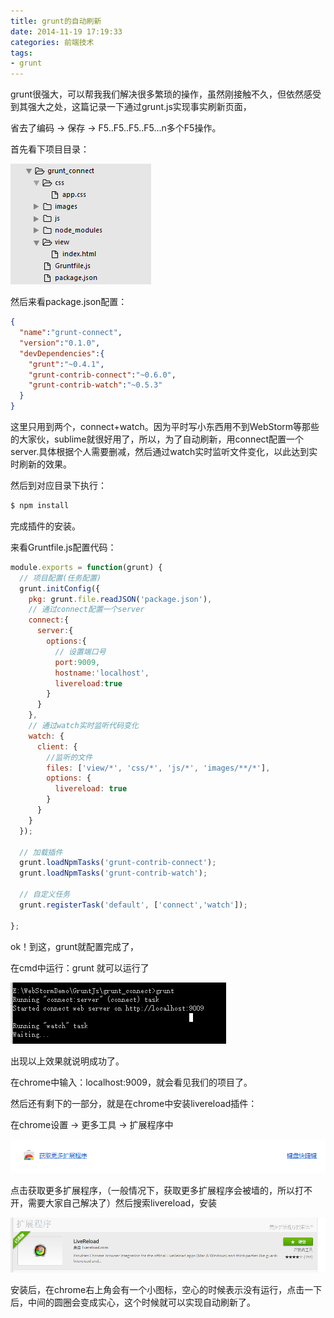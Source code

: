 ```yaml
---
title: grunt的自动刷新
date: 2014-11-19 17:19:33
categories: 前端技术
tags:
- grunt
---
```

grunt很强大，可以帮我我们解决很多繁琐的操作，虽然刚接触不久，但依然感受到其强大之处，这篇记录一下通过grunt.js实现事实刷新页面，

省去了编码 -> 保存 -> F5..F5..F5..F5...n多个F5操作。

首先看下项目目录：

![](/images/frontend/grunt_tree.png)

然后来看package.json配置：

```json
{
  "name":"grunt-connect",
  "version":"0.1.0",
  "devDependencies":{
    "grunt":"~0.4.1",
    "grunt-contrib-connect":"~0.6.0",
    "grunt-contrib-watch":"~0.5.3"
  }
}
```
这里只用到两个，connect+watch。因为平时写小东西用不到WebStorm等那些的大家伙，sublime就很好用了，所以，为了自动刷新，用connect配置一个server.具体根据个人需要删减，然后通过watch实时监听文件变化，以此达到实时刷新的效果。

然后到对应目录下执行：

```bash
$ npm install
```

完成插件的安装。

来看Gruntfile.js配置代码：

```javascript
module.exports = function(grunt) {
  // 项目配置(任务配置)
  grunt.initConfig({
    pkg: grunt.file.readJSON('package.json'),
    // 通过connect配置一个server
    connect:{
      server:{
        options:{
          // 设置端口号
          port:9009,
          hostname:'localhost',
          livereload:true
        }
      }
    },
    // 通过watch实时监听代码变化
    watch: {
      client: {
        //监听的文件
        files: ['view/*', 'css/*', 'js/*', 'images/**/*'],
        options: {
          livereload: true
        }
      }
    }
  });

  // 加载插件
  grunt.loadNpmTasks('grunt-contrib-connect');
  grunt.loadNpmTasks('grunt-contrib-watch');

  // 自定义任务
  grunt.registerTask('default', ['connect','watch']);

};
```

ok！到这，grunt就配置完成了，

在cmd中运行：grunt 就可以运行了

![](/images/frontend/grunt_default.png)

出现以上效果就说明成功了。

在chrome中输入：localhost:9009，就会看见我们的项目了。

然后还有剩下的一部分，就是在chrome中安装livereload插件：

在chrome设置 -> 更多工具 -> 扩展程序中

![](/images/frontend/grunt_tree_more.png)

点击获取更多扩展程序，（一般情况下，获取更多扩展程序会被墙的，所以打不开，需要大家自己解决了）然后搜索livereload，安装

![](/images/frontend/grunt_livereload.png)

安装后，在chrome右上角会有一个小图标，空心的时候表示没有运行，点击一下后，中间的圆圈会变成实心，这个时候就可以实现自动刷新了。
